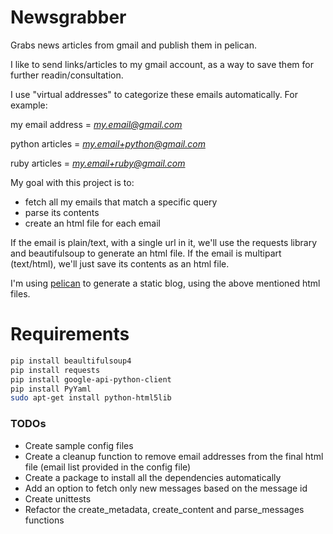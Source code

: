 # Newsgrabber
Grabs news articles from gmail and publish them in pelican.


I like to send links/articles to my gmail account, as a way to save them for further readin/consultation.

I use "virtual addresses" to categorize these emails automatically. For example:

my email address = *my.email@gmail.com*

python articles  = *my.email+python@gmail.com*

ruby articles    = *my.email+ruby@gmail.com*


My goal with this project is to:

- fetch all my emails that match a specific query
- parse its contents
- create an html file for each email

If the email is plain/text, with a single url in it, we'll use the requests library and beautifulsoup to generate an html file.
If the email is multipart (text/html), we'll just save its contents as an html file.

I'm using [pelican](https://github.com/getpelican/pelican/) to generate a static blog, using the above mentioned html files.

Requirements
============

```bash
pip install beaultifulsoup4
pip install requests
pip install google-api-python-client
pip install PyYaml
sudo apt-get install python-html5lib
```


### TODOs


- Create sample config files
- Create a cleanup function to remove email addresses from the final html file (email list provided in the config file)
- Create a package to install all the dependencies automatically
- Add an option to fetch only new messages based on the message id
- Create unittests
- Refactor the create_metadata, create_content and parse_messages functions

